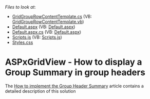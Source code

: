 <!-- default file list -->
*Files to look at*:

* [GridGroupRowContentTemplate.cs](./CS/App_Code/GridGroupRowContentTemplate.cs) (VB: [GridGroupRowContentTemplate.vb](./VB/App_Code/GridGroupRowContentTemplate.vb))
* [Default.aspx](./CS/Default.aspx) (VB: [Default.aspx](./VB/Default.aspx))
* [Default.aspx.cs](./CS/Default.aspx.cs) (VB: [Default.aspx](./VB/Default.aspx))
* [Scripts.js](./CS/Scripts.js) (VB: [Scripts.js](./VB/Scripts.js))
* [Styles.css](./CS/Styles.css)
<!-- default file list end -->
# ASPxGridView - How to display a Group Summary in group headers


The <a href="https://www.devexpress.com/Support/Center/p/T198388">How to implement the Group Header Summary</a> article contains a detailed description of this solution

<br/>



